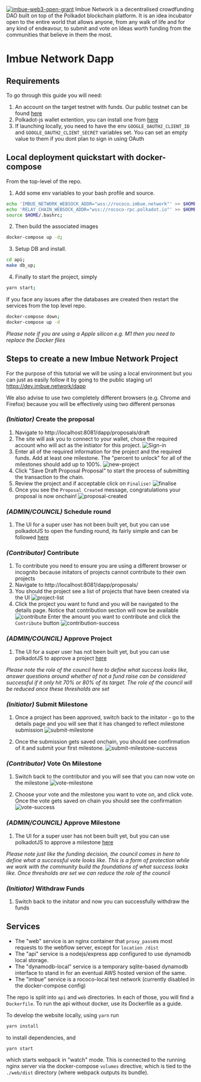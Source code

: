 <a href="https://github.com/w3f/Grants-Program/pull/703"><img src="https://github.com/ImbueNetwork/website-assets/blob/main/Web3%20Foundation%20Grants%20Badge/PNG/web3%20foundation_grants_badge_black.png?raw=true" alt="imbue-web3-open-grant" /></a>
Imbue Network is a decentralised crowdfunding DAO built on top of the Polkadot blockchain platform. It is an idea incubator open to the entire world that allows anyone, from any walk of life and for any kind of endeavour, to submit and vote on Ideas worth funding from the communities that believe in them the most.


# Imbue Network Dapp

## Requirements

To go through this guide you will need:

1. An account on the target testnet with funds. Our public testnet can be found [here](https://polkadot.js.org/apps/?rpc=wss%3A%2F%2Ftestnet.imbue.network#/explorer)
2. Polkadot-js wallet extention, you can install one from [here](https://polkadot.js.org/extension/)
3. If launching locally, you need to have the env `GOOGLE_OAUTH2_CLIENT_ID` and `GOOGLE_OAUTH2_CLIENT_SECRET` variables set. You can set an empty value to them if you dont plan to sign in using OAuth



## Local deployment quickstart with docker-compose

From the top-level of the repo.

1. Add some env variables to your bash profile and source.
```bash
echo 'IMBUE_NETWORK_WEBSOCK_ADDR="wss://rococo.imbue.network"' >> $HOME/.bashrc;
echo 'RELAY_CHAIN_WEBSOCK_ADDR="wss://rococo-rpc.polkadot.io"' >> $HOME/.bashrc;
source $HOME/.bashrc;
```

2. Then build the associated images 
```bash
docker-compose up -d;
```

3. Setup DB and install.
```bash
cd api;
make db_up;
```

4. Finally to start the project, simply
```bash
yarn start;
```

If you face any issues after the databases are created then restart the services from the top level repo. 
```bash
docker-compose down;
docker-compose up -d 
``` 


_Please note if you are using a Apple silicon e.g. M1 then you need to replace the Docker files_


## Steps to create a new Imbue Network Project

For the purpose of this tutorial we will be using a local environment but you can just as easily follow it by going to the public staging url https://dev.imbue.network/dapp

We also advise to use two completely different browsers (e.g. Chrome and Firefox) because you will be effectively using two different personas


### _(Initiator)_ Create the proposal 
1. Navigate to http://localhost:8081/dapp/proposals/draft
2. The site will ask you to connect to your wallet, chose the required account who will act as the initiator for this project.
![Sign-in](./assets/imgs/sign-in.png)
3. Enter all of the required information for the project and the required funds. Add at least one milestone. The "percent to unlock" for all of the milestones should add up to 100%.
![new-project](./assets/imgs/new-project.png)
4. Click "Save Draft Proposal Proposal" to start the process of submitting the transaction to the chain.
5. Review the project and if acceptable click on `Finalise!`
![finalise](./assets/imgs/finalise.png)
6. Once you see the `Proposal Created` message, congratulations your proposal is now onchain!
![proposal-created](./assets/imgs/proposal-created.png)


### _(ADMIN/COUNCIL)_ Schedule round
1. The UI for a super user has not been built yet, but you can use polkadotJS to open the funding round, its fairly simple and can be followed [here](https://github.com/ImbueNetwork/imbue#proposal-pallet-interaction)


### _(Contributor)_ Contribute
1. To contribute you need to ensure you are using a different browser or incognito because initators of projects cannot contribute to their own projects
2. Navigate to http://localhost:8081/dapp/proposals/
3. You should the project see a list of projects that have been created via the UI
![project-list](./assets/imgs/project-list.png)
4. Click the project you want to fund and you will be navigated to the details page. Notice that contribution section will now be available
![contribute](./assets/imgs/contribute.png)
Enter the amount you want to contribute and click the `Contribute` button
![contribution-success](./assets/imgs/contribution-success.png)


### _(ADMIN/COUNCIL)_ Approve Project
1. The UI for a super user has not been built yet, but you can use polkadotJS to approve a project [here](https://github.com/ImbueNetwork/imbue#proposal-pallet-interaction)

_Please note the role of the council here to define what success looks like, answer questions around whether of not a fund raise can be considered successful if it only hit 70% or 80% of its target. The role of the council will be reduced once these thresholds are set_


### _(Initiator)_ Submit Milestone
1. Once a project has been approved, switch back to the initator - go to the details page and you will see that it has changed to reflect milestone submission
![submit-milestone](./assets/imgs/submit-milestone.png)

2. Once the submission gets saved onchain, you should see confirmation of it
 and submit your first milestone.
 ![submit-milestone-success](./assets/imgs/submit-milestone-success.png)


### _(Contributor)_  Vote On Milestone
1. Switch back to the contributor and you will see that you can now vote on the milestone
![vote-milestone](./assets/imgs/vote-milestone.png)

2. Choose your vote and the milestone you want to vote on, and click vote. Once the vote gets saved on chain you should see the confirmation
![vote-success](./assets/imgs/vote-success.png)


### _(ADMIN/COUNCIL)_ Approve Milestone
1. The UI for a super user has not been built yet, but you can use polkadotJS to approve a milestone [here](https://github.com/ImbueNetwork/imbue#proposal-pallet-interaction)

_Please note just like the funding decision, the council comes in here to define what a successful vote looks like. This is a form of protection while we work with the community build the foundations of what success looks like. Once thresholds are set we can reduce the role of the council_

### _(Initiator)_ Withdraw Funds
1. Switch back to the initator and now you can successfully withdraw the funds


## Services

- The "web" service is an nginx container that `proxy_pass`es most requests to the webflow server, except for `location /dist`
- The "api" service is a nodejs/express app configured to use dynamodb local storage.
- The "dynamodb-local" service is a temporary sqlite-based dynamodb interface to stand in for an eventual AWS hosted version of the same.
- The "imbue" service is a rococo-local test network (currently disabled in the docker-compose config)

The repo is split into `api` and `web` directories. In each of those, you will find a `Dockerfile`. To run the api without docker, use its Dockerfile as a guide.

To develop the website locally, using `yarn` run 

```bash
yarn install
```
to install dependencies, and 

```bash
yarn start
```

which starts webpack in "watch" mode. This is connected to the running nginx server via the docker-compose `volumes` directive, which is tied to the `./web/dist` directory (where webpack outputs its bundle).
